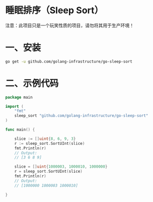 # 睡眠排序（Sleep Sort）

注意：此项目只是一个玩笑性质的项目，请勿将其用于生产环境！

# 一、安装

```bash
go get -u github.com/golang-infrastructure/go-sleep-sort
```

# 二、示例代码

```go
package main

import (
	"fmt"
	sleep_sort "github.com/golang-infrastructure/go-sleep-sort"
)

func main() {

	slice := []uint{8, 6, 9, 3}
	r := sleep_sort.SortUInt(slice)
	fmt.Println(r)
	// Output:
	// [3 6 8 9]

	slice = []uint{1000003, 1000010, 1000000}
	r = sleep_sort.SortUInt(slice)
	fmt.Println(r)
	// Output:
	// [1000000 1000003 1000010]

}
```





